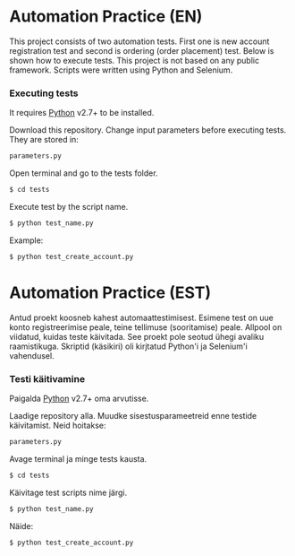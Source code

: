 # Automation Practice (EN)

This project consists of two automation tests. First one is new account registration test and second is ordering (order placement) test. 
Below is shown how to execute tests.
This project is not based on any public framework.
Scripts were written using Python and Selenium.


### Executing tests

It requires [Python](https://python.org/) v2.7+ to be installed.

Download this repository. Change input parameters before executing tests. They are stored in:

```sh
parameters.py
```

Open terminal and go to the tests folder. 

```sh
$ cd tests
```

Execute test by the script name.
```sh
$ python test_name.py
```

Example:
```sh
$ python test_create_account.py
```

# Automation Practice (EST)

Antud proekt koosneb kahest automaattestimisest. Esimene test on uue konto registreerimise peale, teine tellimuse (sooritamise) peale.
Allpool on viidatud, kuidas teste käivitada.
See proekt pole seotud ühegi avaliku raamistikuga.
Skriptid (käsikiri) oli kirjtatud Python'i ja Selenium'i vahendusel.

### Testi käitivamine 

Paigalda [Python](https://python.org/) v2.7+ oma arvutisse.

Laadige repository alla. Muudke sisestusparameetreid enne testide käivitamist. Neid hoitakse:

```sh
parameters.py
```

Avage terminal ja minge tests kausta.

```sh
$ cd tests
```

Käivitage test scripts nime järgi.
```sh
$ python test_name.py
```

Näide:
```sh
$ python test_create_account.py
```
